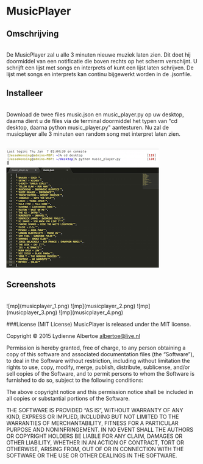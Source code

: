 # MusicPlayer

## Omschrijving
<br>
De MusicPlayer zal u alle 3 minuten nieuwe muziek laten zien. Dit doet hij doormiddel van een notificatie die boven rechts op het scherm verschijnt.
U schrijft een lijst met songs en interprets of kunt een lijst laten schrijven.
De lijst met songs en interprets kan continu bijgewerkt worden in de .jsonfile.


## Installeer
<br>
Download de twee files music.json en music_player.py op uw desktop, daarna dient u de files via de terminal doormiddel het typen van "cd desktop, daarna python music_player.py" aantesturen.
Nu zal de musicplayer alle 3 minuten een random song met interpret laten zien.
<br>
<br>

![mp](terminal_musicplayer.png)
![mp](titellijst_musicplayer.png)


## Screenshots
<br>
![mp](musicplayer_1.png)
![mp](musicplayer_2.png)
![mp](musicplayer_3.png)
![mp](musicplayer_4.png)

###License (MIT License) 
MusicPlayer is released under the MIT license.

Copyright © 2015 Lydienne Albertoe albertoe@live.nl

Permission is hereby granted, free of charge, to any person obtaining a copy of this software and associated documentation files (the “Software”), to deal in the Software without restriction, including without limitation the rights to use, copy, modify, merge, publish, distribute, sublicense, and/or sell copies of the Software, and to permit persons to whom the Software is furnished to do so, subject to the following conditions:

The above copyright notice and this permission notice shall be included in all copies or substantial portions of the Software.

THE SOFTWARE IS PROVIDED “AS IS”, WITHOUT WARRANTY OF ANY KIND, EXPRESS OR IMPLIED, INCLUDING BUT NOT LIMITED TO THE WARRANTIES OF MERCHANTABILITY, FITNESS FOR A PARTICULAR PURPOSE AND NONINFRINGEMENT. IN NO EVENT SHALL THE AUTHORS OR COPYRIGHT HOLDERS BE LIABLE FOR ANY CLAIM, DAMAGES OR OTHER LIABILITY, WHETHER IN AN ACTION OF CONTRACT, TORT OR OTHERWISE, ARISING FROM, OUT OF OR IN CONNECTION WITH THE SOFTWARE OR THE USE OR OTHER DEALINGS IN THE SOFTWARE.







